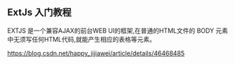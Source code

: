 ## ExtJs 入门教程

EXTJS 是一个兼容AJAX的前台WEB UI的框架,在普通的HTML文件的 BODY 元素中无须写任何HTML代码,就能产生相应的表格等元素。

https://blog.csdn.net/happy_jijiawei/article/details/46468485

